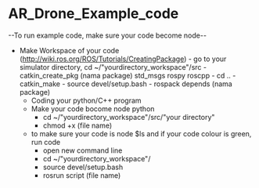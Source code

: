 # AR_Drone_Example_code

--To run example code, make sure your code become node--

- Make Workspace of your code (http://wiki.ros.org/ROS/Tutorials/CreatingPackage)
		- go to your simulator directory, cd ~/"yourdirectory_workspace"/src
		- catkin_create_pkg (nama package) std_msgs rospy roscpp
		- cd ..
		- catkin_make
		- source devel/setup.bash
		- rospack depends (nama package)
	- Coding your python/C++ program
	- Make your code bocome node python
		- cd ~/"yourdirectory_workspace"/src/"your directory"
		- chmod +x (file name)
    - to make sure your code is node 
      $ls
      and if  your code colour is green, run code
		- open new command line
		- cd ~/"yourdirectory_workspace"/
		- source devel/setup.bash
		- rosrun script (file name)
